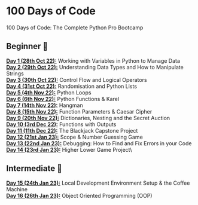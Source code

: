 # 100 Days of Code
100 Days of Code: The Complete Python Pro Bootcamp

## Beginner 🐻
**[Day 1 (28th Oct 22):](https://github.com/beatricekay/100-Days-of-Code/tree/main/day01)** Working with Variables in Python to Manage Data\
**[Day 2 (29th Oct 22):](https://github.com/beatricekay/100-Days-of-Code/tree/main/day02)** Understanding Data Types and How to Manipulate Strings\
**[Day 3 (30th Oct 22):](https://github.com/beatricekay/100-Days-of-Code/tree/main/day03)** Control Flow and Logical Operators\
**[Day 4 (31st Oct 22):](https://github.com/beatricekay/100-Days-of-Code/tree/main/day04)** Randomisation and Python Lists\
**[Day 5 (4th Nov 22):](https://github.com/beatricekay/100-Days-of-Code/tree/main/day05)** Python Loops\
**[Day 6 (6th Nov 22):](https://github.com/beatricekay/100-Days-of-Code/tree/main/day06)** Python Functions & Karel\
**[Day 7 (14th Nov 22):](https://github.com/beatricekay/100-Days-of-Code/tree/main/day07)** Hangman\
**[Day 8 (15th Nov 22):](https://github.com/beatricekay/100-Days-of-Code/tree/main/day08)** Function Parameters & Caesar Cipher\
**[Day 9 (20th Nov 22):](https://github.com/beatricekay/100-Days-of-Code/tree/main/day09)** Dictionaries, Nesting and the Secret Auction\
**[Day 10 (3rd Dec 22):](https://github.com/beatricekay/100-Days-of-Code/tree/main/day10)** Functions with Outputs\
**[Day 11 (11th Dec 22):](https://github.com/beatricekay/100-Days-of-Code/tree/main/day11)** The Blackjack Capstone Project\
**[Day 12 (21st Jan 23):](https://github.com/beatricekay/100-Days-of-Code/tree/main/day12)** Scope & Number Guessing Game\
**[Day 13 (22nd Jan 23):](https://github.com/beatricekay/100-Days-of-Code/tree/main/day13)** Debugging: How to Find and Fix Errors in your Code\
**[Day 14 (23rd Jan 23):](https://github.com/beatricekay/100-Days-of-Code/tree/main/day14)** Higher Lower Game Project\

## Intermediate 🐯
**[Day 15 (24th Jan 23):](https://github.com/beatricekay/100-Days-of-Code/tree/main/day15)** Local Development Environment Setup & the Coffee Machine\
**[Day 16 (26th Jan 23):](https://github.com/beatricekay/100-Days-of-Code/tree/main/day16)** Object Oriented Programming (OOP)
